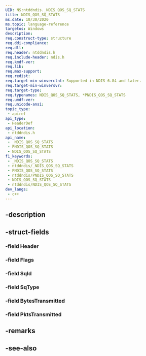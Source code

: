 ```yaml
---
UID: NS:ntddndis._NDIS_QOS_SQ_STATS
title: NDIS_QOS_SQ_STATS
ms.date: 10/30/2020
ms.topic: language-reference
targetos: Windows
description: 
req.construct-type: structure
req.ddi-compliance: 
req.dll: 
req.header: ntddndis.h
req.include-header: ndis.h
req.kmdf-ver: 
req.lib: 
req.max-support: 
req.redist: 
req.target-min-winverclnt: Supported in NDIS 6.84 and later.
req.target-min-winversvr: 
req.target-type: 
req.typenames: NDIS_QOS_SQ_STATS, *PNDIS_QOS_SQ_STATS
req.umdf-ver: 
req.unicode-ansi: 
topic_type:
 - apiref
api_type:
 - HeaderDef
api_location:
 - ntddndis.h
api_name:
 - _NDIS_QOS_SQ_STATS
 - PNDIS_QOS_SQ_STATS
 - NDIS_QOS_SQ_STATS
f1_keywords:
 - _NDIS_QOS_SQ_STATS
 - ntddndis/_NDIS_QOS_SQ_STATS
 - PNDIS_QOS_SQ_STATS
 - ntddndis/PNDIS_QOS_SQ_STATS
 - NDIS_QOS_SQ_STATS
 - ntddndis/NDIS_QOS_SQ_STATS
dev_langs:
 - c++
---
```


## -description

## -struct-fields

### -field Header

### -field Flags

### -field SqId

### -field SqType

### -field BytesTransmitted

### -field PktsTransmitted

## -remarks

## -see-also

